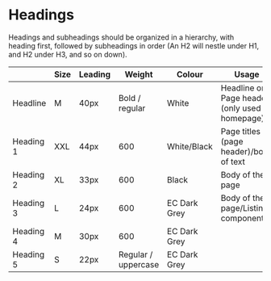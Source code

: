 # Headings

Headings and subheadings should be organized in a hierarchy, with heading first, followed by subheadings in order (An H2 will nestle under H1, and H2 under H3, and so on down).

| | Size | Leading | Weight | Colour | Usage |
|------------|------------|------------|------------|------------|------------|
| Headline | M | 40px | Bold / regular | White | Headline on Page header (only used on homepage) |
| Heading 1 | XXL | 44px | 600 | White/Black | Page titles (page header)/body of text |
| Heading 2 | XL | 33px | 600 | Black | Body of the page |
| Heading 3 | L | 24px | 600 | EC Dark Grey | Body of the page/Listing components |
| Heading 4 | M | 30px | 600 | EC Dark Grey |  |
| Heading 5 | S | 22px | Regular / uppercase | EC Dark Grey |  |
